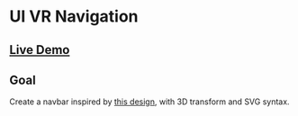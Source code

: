 # UI VR Navigation

## [Live Demo](https://codepen.io/borntofrappe/full/bGbYmwp)

## Goal

Create a navbar inspired by [this design](https://dribbble.com/shots/6372878-VR-Menu-II), with 3D transform and SVG syntax.